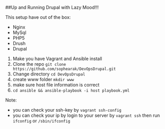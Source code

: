 ##Up and Running Drupal with Lazy Mood!!!

This setup have out of the box:
- Nginx
- MySql
- PHP5
- Drush
- Drupal

1. Make you have Vagrant and Ansible install
2. Clone the repo `git clone https://github.com/sophearak/DevOpsDrupal.git`
3. Change directory `cd DevOpsDrupal`
4. create www folder `mkdir www`
5. make sure host file information is correct
6. `cd ansible && ansible-playbook -i host playbook.yml`

Note:
- you can check your ssh-key by `vagrant ssh-config`
- you can check your ip by login to your server by `vagrant ssh` then run `ifconfig` or `/sbin/ifconfig`

